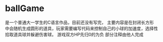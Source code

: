 # ballGame
是一个普通大一学生的C语言作品，目前还没有写完，
主要内容是在封闭长方形中会随机生成圆形的道具，玩家需要编写代码来控制自己的小球的加速度，选择性拾取道具球并躲避伤害球。
游戏双方HP先归0的为负
部分注释由他人完成
